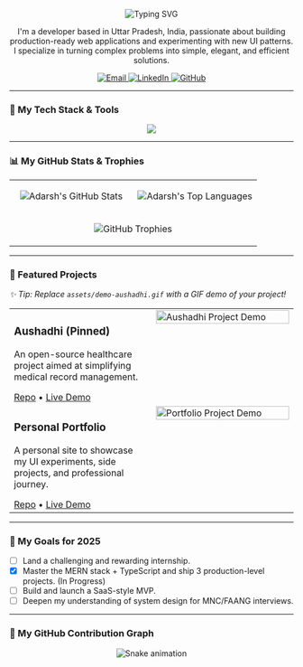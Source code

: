 <p align="center">
  <img src="https://readme-typing-svg.demolab.com?font=Fira+Code&size=32&pause=1000&color=30A3DC&center=true&vCenter=true&width=760&lines=Hey,+I'm+Adarsh+Chauhan+%F0%9F%91%8B;Full-Stack+Developer;React+%7C+TypeScript+%7C+Node.js;Turning+Ideas+into+Reality" alt="Typing SVG" />
</p>

<p align="center">
  I'm a developer based in Uttar Pradesh, India, passionate about building production-ready web applications and experimenting with new UI patterns. I specialize in turning complex problems into simple, elegant, and efficient solutions.
</p>

<p align="center">
  <a href="mailto:chauhanadarshrtp29@gmail.com">
    <img src="https://img.shields.io/badge/Gmail-D14836?style=for-the-badge&logo=gmail&logoColor=white" alt="Email"/>
  </a>
  <a href="https://www.linkedin.com/in/your-linkedin-username">
    <img src="https://img.shields.io/badge/LinkedIn-0077B5?style=for-the-badge&logo=linkedin&logoColor=white" alt="LinkedIn"/>
  </a>
  <a href="https://github.com/Mr1ARC">
    <img src="https://img.shields.io/badge/GitHub-181717?style=for-the-badge&logo=github&logoColor=white" alt="GitHub"/>
  </a>
</p>

---

### 🧰 My Tech Stack & Tools

<p align="center">
  <a href="https://skillicons.dev">
    <img src="https://skillicons.dev/icons?i=react,ts,tailwind,js,python,html,css,nextjs,nodejs,express,postgres,git,docker" />
  </a>
</p>

---

### 📊 My GitHub Stats & Trophies

<table width="100%">
  <tr>
    <td width="50%" valign="top">
      <p align="center">
        <img src="https://github-readme-stats.vercel.app/api?username=Mr1ARC&show_icons=true&theme=vision-friendly-dark&count_private=true&hide_border=true" alt="Adarsh's GitHub Stats" />
      </p>
    </td>
    <td width="50%" valign="top">
      <p align="center">
        <img src="https://github-readme-stats.vercel.app/api/top-langs/?username=Mr1ARC&layout=compact&theme=vision-friendly-dark&hide_border=true" alt="Adarsh's Top Languages" />
      </p>
    </td>
  </tr>
  <tr>
    <td colspan="2" valign="top">
      <p align="center">
        <img src="https://github-profile-trophy.vercel.app/?username=Mr1ARC&theme=vision-friendly-dark&column=7&margin-w=15&margin-h=15" alt="GitHub Trophies" />
      </p>
    </td>
  </tr>
</table>

---

### 🧩 Featured Projects

*✨ Tip: Replace `assets/demo-aushadhi.gif` with a GIF demo of your project!*

<table width="100%">
  <tr>
    <td width="50%" valign="top">
      <h3>Aushadhi (Pinned)</h3>
      <p>An open-source healthcare project aimed at simplifying medical record management.</p>
      <a href="[LINK_TO_REPO]">Repo</a> • <a href="[LINK_TO_DEMO]">Live Demo</a>
    </td>
    <td width="50%" valign="top">
      <img src="assets/demo-aushadhi.gif" alt="Aushadhi Project Demo" width="100%" />
    </td>
  </tr>
  <tr>
    <td width="50%" valign="top">
      <h3>Personal Portfolio</h3>
      <p>A personal site to showcase my UI experiments, side projects, and professional journey.</p>
      <a href="[LINK_TO_REPO]">Repo</a> • <a href="[LINK_TO_DEMO]">Live Demo</a>
    </td>
    <td width="50%" valign="top">
      <img src="assets/demo-portfolio.gif" alt="Portfolio Project Demo" width="100%" />
    </td>
  </tr>
</table>

---

### 🎯 My Goals for 2025

- [ ] Land a challenging and rewarding internship.
- [x] Master the MERN stack + TypeScript and ship 3 production-level projects. (In Progress)
- [ ] Build and launch a SaaS-style MVP.
- [ ] Deepen my understanding of system design for MNC/FAANG interviews.

---

### 🐍 My GitHub Contribution Graph

<p align="center">
  <img src="https://github.com/Mr1ARC/Mr1ARC/blob/output/github-contribution-grid-snake.svg" alt="Snake animation">
</p>
